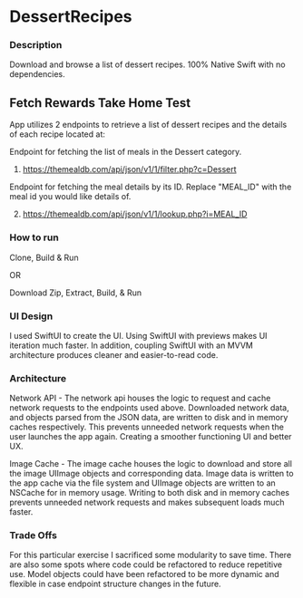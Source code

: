 # DessertRecipes
### Description
Download and browse a list of dessert recipes. 100% Native Swift with no dependencies.

## Fetch Rewards Take Home Test

App utilizes 2 endpoints to retrieve a list of dessert recipes and the details of each recipe located at:

Endpoint for fetching the list of meals in the Dessert category.

1. https://themealdb.com/api/json/v1/1/filter.php?c=Dessert 

Endpoint for fetching the meal details by its ID. Replace "MEAL_ID" with the meal id you would like details of.

2. https://themealdb.com/api/json/v1/1/lookup.php?i=MEAL_ID 

### How to run
Clone, Build & Run

OR

Download Zip, Extract, Build, & Run

### UI Design
I used SwiftUI to create the UI. Using SwiftUI with previews makes UI iteration much faster. In addition, coupling SwiftUI with an MVVM architecture produces cleaner and easier-to-read code.

### Architecture
Network API - The network api houses the logic to request and cache network requests to the endpoints used above. Downloaded network data, and objects parsed from the JSON data, are written to disk and in memory caches respectively. This prevents unneeded network requests when the user launches the app again. Creating a smoother functioning UI and better UX.

Image Cache - The image cache houses the logic to download and store all the image UIImage objects and corresponding data. Image data is written to the app cache via the file system and UIImage objects are written to an NSCache for in memory usage. Writing to both disk and in memory caches prevents unneeded network requests and makes subsequent loads much faster.

### Trade Offs
For this particular exercise I sacrificed some modularity to save time. There are also some spots where code could be refactored to reduce repetitive use. Model objects could have been refactored to be more dynamic and flexible in case endpoint structure changes in the future.

